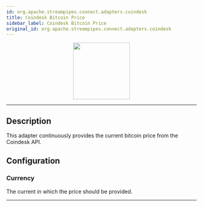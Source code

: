 ```yaml
---
id: org.apache.streampipes.connect.adapters.coindesk
title: Coindesk Bitcoin Price
sidebar_label: Coindesk Bitcoin Price
original_id: org.apache.streampipes.connect.adapters.coindesk
---
```


<!--
  ~ Licensed to the Apache Software Foundation (ASF) under one or more
  ~ contributor license agreements.  See the NOTICE file distributed with
  ~ this work for additional information regarding copyright ownership.
  ~ The ASF licenses this file to You under the Apache License, Version 2.0
  ~ (the "License"); you may not use this file except in compliance with
  ~ the License.  You may obtain a copy of the License at
  ~
  ~    http://www.apache.org/licenses/LICENSE-2.0
  ~
  ~ Unless required by applicable law or agreed to in writing, software
  ~ distributed under the License is distributed on an "AS IS" BASIS,
  ~ WITHOUT WARRANTIES OR CONDITIONS OF ANY KIND, either express or implied.
  ~ See the License for the specific language governing permissions and
  ~ limitations under the License.
  ~
  -->



<p align="center"> 
    <img src="/img/pipeline-elements/org.apache.streampipes.connect.adapters.coindesk/icon.png" width="150px;" class="pe-image-documentation"/>
</p>

***

## Description
This adapter continuously provides the current bitcoin price from the Coindesk API.

## Configuration

### Currency

The current in which the price should be provided.


***

